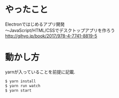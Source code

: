 # やったこと
Electronではじめるアプリ開発<br>
～JavaScript/HTML/CSSでデスクトップアプリを作ろう<br>
http://gihyo.jp/book/2017/978-4-7741-8819-5

# 動かし方
yarnが入っていることを前提に記載.

```sh
$ yarn install
$ yarn run watch
$ yarn start
```
